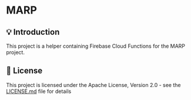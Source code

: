 <h1>MARP</h1>

## 💡 Introduction
This project is a helper containing Firebase Cloud Functions for the MARP project.

## 📜 License

This project is licensed under the Apache License, Version 2.0 - see the [LICENSE.md](https://github.com/bogdanzurac/marp-web-firebase/blob/main/LICENSE) file for details

